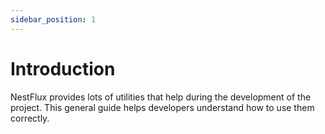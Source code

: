 ```yaml
---
sidebar_position: 1
---
```


# Introduction

NestFlux provides lots of utilities that help during the development of the project. This general guide helps developers understand how to use them  correctly.

